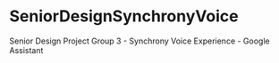 # SeniorDesignSynchronyVoice
Senior Design Project Group 3 - Synchrony Voice Experience - Google Assistant 
